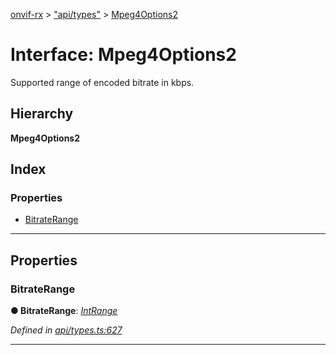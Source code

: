 [onvif-rx](../README.md) > ["api/types"](../modules/_api_types_.md) > [Mpeg4Options2](../interfaces/_api_types_.mpeg4options2.md)

# Interface: Mpeg4Options2

Supported range of encoded bitrate in kbps.

## Hierarchy

**Mpeg4Options2**

## Index

### Properties

* [BitrateRange](_api_types_.mpeg4options2.md#bitraterange)

---

## Properties

<a id="bitraterange"></a>

###  BitrateRange

**● BitrateRange**: *[IntRange](_api_types_.intrange.md)*

*Defined in [api/types.ts:627](https://github.com/patrickmichalina/onvif-rx/blob/d62cee9/src/api/types.ts#L627)*

___

